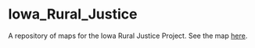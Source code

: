 # Iowa_Rural_Justice
A repository of maps for the Iowa Rural Justice Project.
See the map [here](https://jebowe3.github.io/IRJ_ZipCode_Map/).

